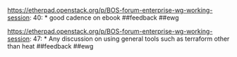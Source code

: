 https://etherpad.openstack.org/p/BOS-forum-enterprise-wg-working-session: 40: 			* good cadence on ebook ##feedback ##ewg

https://etherpad.openstack.org/p/BOS-forum-enterprise-wg-working-session: 47: 				* Any discussion on using general tools such as terraform other than heat ##feedback ##ewg

